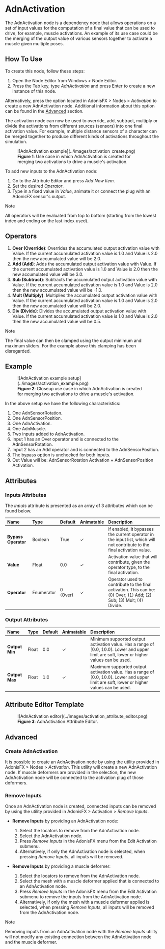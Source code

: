 # AdnActivation

The AdnActivation node is a dependency node that allows operations on a set of input values for the computation of a final value that can be used to drive, for example, muscle activations. An example of its use case could be the merging of the output value of various sensors together to activate a muscle given multiple poses.

## How To Use

To create this node, follow these steps:

1. Open the Node Editor from Windows > Node Editor.
2. Press the Tab key, type *AdnActivation* and press Enter to create a new instance of this node.

Alternatively, press the option located in AdonisFX > Nodes > *Activation* to create a new AdnActivation node. Additional information about this option can be found in the [Advanced](activation#advanced) section.

The activation node can now be used to override, add, subtract, multiply or divide the activations from different sources (sensors) into one final activation value.
For example, multiple distance sensors of a character can be merged together to produce different kinds of activations throughout the simulation.

<figure markdown>
  ![AdnActivation example](../images/activation_create.png)
  <figcaption><b>Figure 1</b>: Use case in which AdnActivation is created for merging two activations to drive a muscle's activation.</figcaption>
</figure>

To add new inputs to the AdnActivation node:

1. Go to the Attribute Editor and press *Add New Item*.
2. Set the desired *Operator*.
3. Type in a fixed value in *Value*, animate it or connect the plug with an AdonisFX sensor's output.

> [!NOTE]
> All operators will be evaluated from top to bottom (starting from the lowest index and ending on the last index used).

## Operators

1. **Over (Override)**: Overrides the accumulated output activation value with Value. If the current accumulated activation value is 1.0 and Value is 2.0 then the new accumulated value will be 2.0.
2. **Add (Add)**: Adds the accumulated output activation value with Value. If the current accumulated activation value is 1.0 and Value is 2.0 then the new accumulated value will be 3.0.
3. **Sub (Subtract)**: Subtracts the accumulated output activation value with Value. If the current accumulated activation value is 1.0 and Value is 2.0 then the new accumulated value will be -1.0.
4. **Mult (Multiply)**: Multiplies the accumulated output activation value with Value. If the current accumulated activation value is 1.0 and Value is 2.0 then the new accumulated value will be 2.0.
5. **Div (Divide)**: Divides the accumulated output activation value with Value. If the current accumulated activation value is 1.0 and Value is 2.0 then the new accumulated value will be 0.5.

> [!NOTE]
> The final value can then be clamped using the output minimum and maximum sliders. For the example above this clamping has been disregarded.

## Example

<figure markdown>
  ![AdnActivation example setup](../images/activation_example.png)
  <figcaption><b>Figure 2</b>: Closeup use case in which AdnActivation is created for merging two activations to drive a muscle's activation.</figcaption>
</figure>

In the above setup we have the following characteristics:

1. One AdnSensorRotation.
2. One AdnSensorPosition.
3. One AdnActivation.
4. One AdnMuscle.
5. Two inputs added to AdnActivation.
6. Input 1 has an Over operator and is connected to the AdnSensorRotation.
7. Input 2 has an Add operator and is connected to the AdnSensorPosition.
8. The bypass option is unchecked for both inputs.
9. Out Value will be: AdnSensorRotation Activation + AdnSensorPosition Activation.

## Attributes

### Inputs Attributes
The *inputs* attribute is presented as an array of 3 attributes which can be found below.

| Name | Type | Default | Animatable | Description |
| :--- | :--- | :------ | :--------- | :---------- |
| **Bypass Operator** | Boolean     | True            | ✓ | If enabled, it bypasses the current operator in the input list, which will not contribute to the final activation value. |
| **Value**           | Float       | 0.0             | ✓ | Activation value that will contribute, given the operator type, to the final activation. |
| **Operator**        | Enumerator  | 0 (Over)        | ✓ | Operator used to contribute to the final activation. This can be: (0) Over; (1) Add; (2) Sub; (3) Mult; (4) Divide. |

### Output Attributes
| Name | Type | Default | Animatable | Description |
| :--- | :--- | :------ | :--------- | :---------- |
| **Output Min** | Float | 0.0 | ✓ | Minimum supported output activation value. Has a range of \[0.0, 10.0\]. Lower and upper limit are soft, lower or higher values can be used. |
| **Output Max** | Float | 1.0 | ✓ | Maximum supported output activation value. Has a range of \[0.0, 10.0\]. Lower and upper limit are soft, lower or higher values can be used. |

## Attribute Editor Template

<figure markdown>
  ![AdnActivation editor](../images/activation_attribute_editor.png)
  <figcaption><b>Figure 3</b>: AdnActivation Attribute Editor.</figcaption>
</figure>

## Advanced

### Create AdnActivation

It is possible to create an AdnActivation node by using the utility provided in AdonisFX > Nodes > *Activation*. This utility will create a new AdnActivation node. If muscle deformers are provided in the selection, the new AdnActivation node will be connected to the activation plug of those deformers.

### Remove Inputs

Once an AdnActivation node is created, connected inputs can be removed by using the utility provided in AdonisFX > Activation > *Remove Inputs*.

- **Remove Inputs** by providing an AdnActivation node:
    1. Select the locators to remove from the AdnActivation node.
    2. Select the AdnActivation node.
    3. Press *Remove Inputs* in the AdonisFX menu from the Edit Activation submenu.
    4. Alternatively, if only the AdnActivation node is selected, when pressing *Remove Inputs*, all inputs will be removed.

- **Remove Inputs** by providing a muscle deformer:
    1. Select the locators to remove from the AdnActivation node.
    2. Select the mesh with a muscle deformer applied that is connected to an AdnActivation node.
    3. Press *Remove Inputs* in the AdonisFX menu from the Edit Activation submenu to remove the inputs from the AdnActivation node.
    4. Alternatively, if only the mesh with a muscle deformer applied is selected, when pressing *Remove Inputs*, all inputs will be removed from the AdnActivation node.

> [!NOTE]
> Removing inputs from an AdnActivation node with the *Remove Inputs* utility will not modify any existing connection between the AdnActivation node and the muscle deformer.
